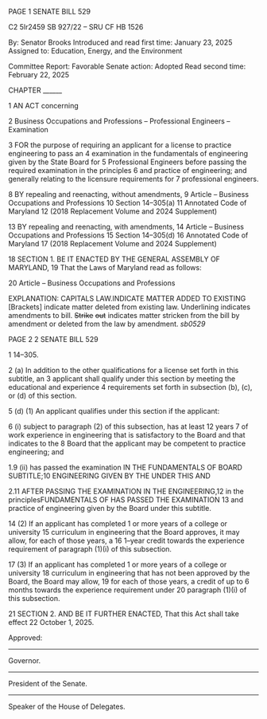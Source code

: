PAGE 1
SENATE BILL 529

C2 5lr2459
SB 927/22 – SRU CF HB 1526

By: Senator Brooks
Introduced and read first time: January 23, 2025
Assigned to: Education, Energy, and the Environment

Committee Report: Favorable
Senate action: Adopted
Read second time: February 22, 2025

CHAPTER ______

1 AN ACT concerning

2 Business Occupations and Professions – Professional Engineers – Examination

3 FOR the purpose of requiring an applicant for a license to practice engineering to pass an
4 examination in the fundamentals of engineering given by the State Board for
5 Professional Engineers before passing the required examination in the principles
6 and practice of engineering; and generally relating to the licensure requirements for
7 professional engineers.

8 BY repealing and reenacting, without amendments,
9 Article – Business Occupations and Professions
10 Section 14–305(a)
11 Annotated Code of Maryland
12 (2018 Replacement Volume and 2024 Supplement)

13 BY repealing and reenacting, with amendments,
14 Article – Business Occupations and Professions
15 Section 14–305(d)
16 Annotated Code of Maryland
17 (2018 Replacement Volume and 2024 Supplement)

18 SECTION 1. BE IT ENACTED BY THE GENERAL ASSEMBLY OF MARYLAND,
19 That the Laws of Maryland read as follows:

20 Article – Business Occupations and Professions

EXPLANATION: CAPITALS LAW.INDICATE MATTER ADDED TO EXISTING
[Brackets] indicate matter deleted from existing law.
Underlining indicates amendments to bill.
~~Strike~~ ~~out~~ indicates matter stricken from the bill by amendment or deleted from the law by
amendment. *sb0529*

PAGE 2
2 SENATE BILL 529

1 14–305.

2 (a) In addition to the other qualifications for a license set forth in this subtitle, an
3 applicant shall qualify under this section by meeting the educational and experience
4 requirements set forth in subsection (b), (c), or (d) of this section.

5 (d) (1) An applicant qualifies under this section if the applicant:

6 (i) subject to paragraph (2) of this subsection, has at least 12 years
7 of work experience in engineering that is satisfactory to the Board and that indicates to the
8 Board that the applicant may be competent to practice engineering; and

1.9 (ii) has passed the examination IN THE FUNDAMENTALS OF
BOARD SUBTITLE;10 ENGINEERING GIVEN BY THE UNDER THIS AND

2.11 AFTER PASSING THE EXAMINATION IN THE
ENGINEERING,12 in the principlesFUNDAMENTALS OF HAS PASSED THE EXAMINATION
13 and practice of engineering given by the Board under this subtitle.

14 (2) If an applicant has completed 1 or more years of a college or university
15 curriculum in engineering that the Board approves, it may allow, for each of those years, a
16 1–year credit towards the experience requirement of paragraph (1)(i) of this subsection.

17 (3) If an applicant has completed 1 or more years of a college or university
18 curriculum in engineering that has not been approved by the Board, the Board may allow,
19 for each of those years, a credit of up to 6 months towards the experience requirement under
20 paragraph (1)(i) of this subsection.

21 SECTION 2. AND BE IT FURTHER ENACTED, That this Act shall take effect
22 October 1, 2025.

Approved:

________________________________________________________________________________
Governor.

________________________________________________________________________________
President of the Senate.

________________________________________________________________________________
Speaker of the House of Delegates.